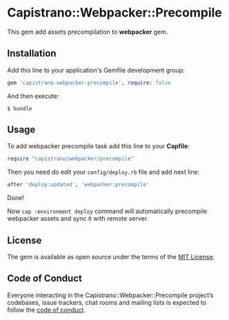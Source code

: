 # Capistrano::Webpacker::Precompile

This gem add assets precompilation to **webpacker** gem.

## Installation

Add this line to your application's Gemfile development group:

```ruby
gem 'capistrano-webpacker-precompile', require: false
```

And then execute:
```
$ bundle
```

## Usage

To add webpacker precompile task add this line to your **Capfile**:
```ruby
require "capistrano/webpacker/precompile"
```

Then you need do edit your `config/deploy.rb` file and add next line:
```ruby
after 'deploy:updated', 'webpacker:precompile'
```

Done!

Now `cap :environment deploy` command will automatically precompile webpacker assets and sync it with remote server.

## License

The gem is available as open source under the terms of the [MIT License](https://opensource.org/licenses/MIT).

## Code of Conduct

Everyone interacting in the Capistrano::Webpacker::Precompile project’s codebases, issue trackers, chat rooms and mailing lists is expected to follow the [code of conduct](https://github.com/[USERNAME]/capistrano-webpacker-precompile/blob/master/CODE_OF_CONDUCT.md).
